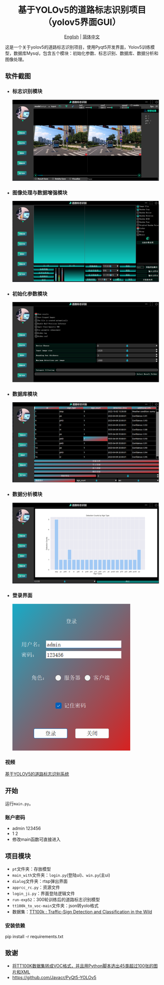 <h1 align="center">基于YOLOv5的道路标志识别项目（yolov5界面GUI）</h1>
<p align="center">
  <a href="README_en.md">English</a> |
  <a href="README.md">简体中文</a>
</p>


这是一个关于yolov5的道路标志识别项目，使用Pyqt5开发界面，Yolov5训练模型，数据库Mysql，包含五个模块：初始化参数、标志识别、数据库、数据分析和图像处理。

## 软件截图

* ### 标志识别模块
  ![img.png](img.png)
* ### 图像处理与数据增强模块
  ![img_1.png](img_1.png)
* ### 初始化参数模块
  ![img_2.png](img_2.png)
* ### 数据库模块
  ![img_3.png](img_3.png)
* ### 数据分析模块
  ![img_4.png](img_4.png)
* ### 登录界面
  ![img_5.png](img_5.png)

### 视频

[基于YOLOV5的道路标志识别系统](https://www.bilibili.com/video/BV1Ck4y1Y7Bk/?spm_id_from=333.999.0.0&vd_source=40d9cda43378fbc89cd5184e09bf1272)

## 开始

运行`main.py`。

### 账户密码

- admin 123456
- 1 2
- 修改main函数可直接进入

## 项目模块

- `pt`文件夹：存放模型
- `main_with`文件夹：`login.py`(登陆ui)、`win.py`(主ui)
- `dialog`文件夹：rtsp弹出界面
- `apprcc_rc.py`：资源文件
- `login_ji.py`：界面登陆逻辑文件
- `run-exp52`：300轮训练后的道路标志识别模型
- `tt100k_to_voc-main`文件夹：json转yolo格式
- 数据集：[TT100k : Traffic-Sign Detection and Classification in the Wild](https://cg.cs.tsinghua.edu.cn/traffic-sign/)


### 安装依赖

pip install -r requirements.txt

## 致谢

- [将TT100K数据集转成VOC格式，并且用Python脚本选出45类超过100张的图片和XML](https://blog.csdn.net/Hankerchen/article/details/120727299?spm=1001.2014.3001.5502)
- https://github.com/Javacr/PyQt5-YOLOv5
